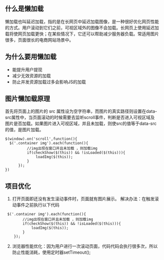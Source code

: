 ## 什么是懒加载

懒加载也叫延迟加载，指的是在长网页中延迟加载图像，是一种很好优化网页性能的方式。用户滚动到它们之前，可视区域外的图像不会加载。长网页上使用延迟加载将使网页加载更快；在某些情况下，它还可以帮助减少服务器负载。常适用图片很多，页面很长的电商网站场景中。

## 为什么要用懒加载

- 能提升用户提现
- 减少无效资源的加载
- 防止并发资源加载过多会影响JS的加载

## 图片懒加载原理

首先将页面上的图片的 src 属性设为空字符串，而图片的真实路径则设置在data-src属性中，当页面滚动的时候需要去监听scroll事件，判断是否进入可视区域及图片是否加载。如果图片进入可视区域，并且未加载，则使src的值等于data-src的值，是图片加载。
```
$(window).on('scroll',function(){
  $('.container img').each(function(){
          //img出现在窗口并且未加载 ，则加载img
          if(checkShow($(this)) && !isLoaded($(this))){
              loadImg($(this));
          }
      });
})
```

## 项目优化

1. 打开页面即还没有发生滚动事件时，页面就有图片展示。
  解决办法：在触发滚动事件之前执行以下代码
  ```
   $('.container img').each(function(){
          //img出现在窗口并且未加载 ，则加载img
          if(checkShow($(this)) && !isLoaded($(this))){
              loadImg($(this));
          }
      });
  ```
 2. 浏览器性能优化：因为用户进行一次滚动页面，代码代码会执行很多次，所以防止性能消耗，使用定时器setTimeout();




